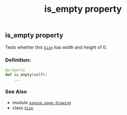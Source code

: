﻿---
title: is_empty property
second_title: Aspose.Page for Python via .NET API References
description: 
type: docs
weight: 90
url: /python-net/aspose.page.drawing/size/is_empty/
is_root: false
---

## is_empty property


Tests whether this [`Size`](/page/python-net/aspose.page.drawing/size) has width and height of 0.
### Definition:
```python
@property
def is_empty(self):
    ...
```

### See Also
* module [`aspose.page.drawing`](../../)
* class [`Size`](/page/python-net/aspose.page.drawing/size)
